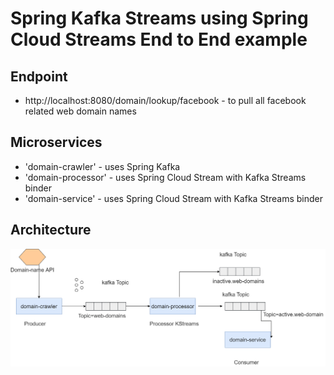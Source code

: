 # Spring Kafka Streams using Spring Cloud Streams End to End example


## Endpoint
- http://localhost:8080/domain/lookup/facebook - to pull all facebook related web domain names

## Microservices
- 'domain-crawler' - uses Spring Kafka
- 'domain-processor' - uses Spring Cloud Stream with Kafka Streams binder
- 'domain-service' - uses Spring Cloud Stream with Kafka Streams binder

## Architecture
![architecture](architecture.png)
